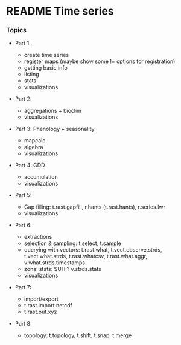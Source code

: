# README Time series

### Topics

- Part 1:
  - create time series
  - register maps (maybe show some != options for registration)
  - getting basic info
  - listing
  - stats
  - visualizations

- Part 2: 
  - aggregations + bioclim
  - visualizations

- Part 3: Phenology + seasonality
  - mapcalc 
  - algebra
  - visualizations

- Part 4: GDD
  - accumulation
  - visualizations

- Part 5:
  - Gap filling: t.rast.gapfill, r.hants (t.rast.hants), r.series.lwr
  - visualizations

- Part 6:
  - extractions
  - selection & sampling: t.select, t.sample
  - querying with vectors: t.rast.what, t.vect.observe.strds, t.vect.what.strds, t.rast.whatcsv, t.rast.what.aggr, v.what.strds.timestamps
  - zonal stats: SUHI? v.strds.stats
  - visualizations

- Part 7:
  - import/export
  - t.rast.import.netcdf
  - t.rast.out.xyz

- Part 8:
  - topology: t.topology, t.shift, t.snap, t.merge
